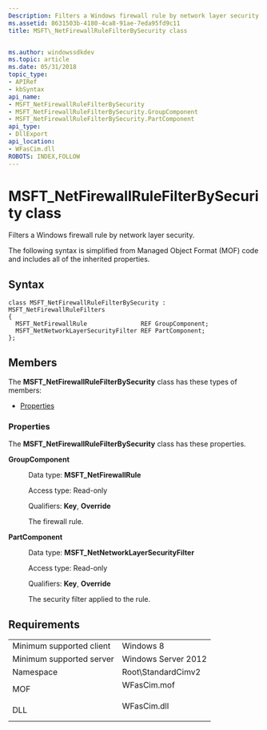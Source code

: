```yaml
---
Description: Filters a Windows firewall rule by network layer security.
ms.assetid: 8631503b-4180-4ca8-91ae-7eda95fd9c11
title: MSFT\_NetFirewallRuleFilterBySecurity class


ms.author: windowssdkdev
ms.topic: article
ms.date: 05/31/2018
topic_type: 
- APIRef
- kbSyntax
api_name: 
- MSFT_NetFirewallRuleFilterBySecurity
- MSFT_NetFirewallRuleFilterBySecurity.GroupComponent
- MSFT_NetFirewallRuleFilterBySecurity.PartComponent
api_type: 
- DllExport
api_location: 
- WFasCim.dll
ROBOTS: INDEX,FOLLOW
---
```


# MSFT\_NetFirewallRuleFilterBySecurity class

Filters a Windows firewall rule by network layer security.

The following syntax is simplified from Managed Object Format (MOF) code and includes all of the inherited properties.

## Syntax

``` syntax
class MSFT_NetFirewallRuleFilterBySecurity : MSFT_NetFirewallRuleFilters
{
  MSFT_NetFirewallRule               REF GroupComponent;
  MSFT_NetNetworkLayerSecurityFilter REF PartComponent;
};
```

## Members

The **MSFT\_NetFirewallRuleFilterBySecurity** class has these types of members:

-   [Properties](#properties)

### Properties

The **MSFT\_NetFirewallRuleFilterBySecurity** class has these properties.

<dl> <dt>

**GroupComponent**
</dt> <dd> <dl> <dt>

Data type: **MSFT\_NetFirewallRule**
</dt> <dt>

Access type: Read-only
</dt> <dt>

Qualifiers: **Key**, **Override**
</dt> </dl>

The firewall rule.

</dd> <dt>

**PartComponent**
</dt> <dd> <dl> <dt>

Data type: **MSFT\_NetNetworkLayerSecurityFilter**
</dt> <dt>

Access type: Read-only
</dt> <dt>

Qualifiers: **Key**, **Override**
</dt> </dl>

The security filter applied to the rule.

</dd> </dl>

## Requirements



|                                     |                                                                                        |
|-------------------------------------|----------------------------------------------------------------------------------------|
| Minimum supported client<br/> | Windows 8<br/>                                                                   |
| Minimum supported server<br/> | Windows Server 2012<br/>                                                         |
| Namespace<br/>                | Root\\StandardCimv2<br/>                                                         |
| MOF<br/>                      | <dl> <dt>WFasCim.mof</dt> </dl> |
| DLL<br/>                      | <dl> <dt>WFasCim.dll</dt> </dl> |



 

 





